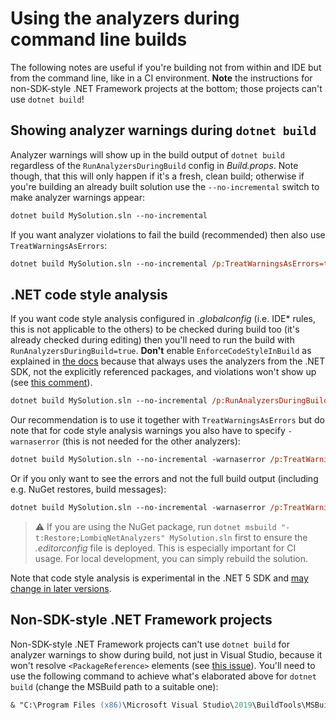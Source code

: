 # Using the analyzers during command line builds

The following notes are useful if you're building not from within and IDE but from the command line, like in a CI environment. **Note** the instructions for non-SDK-style .NET Framework projects at the bottom; those projects can't use `dotnet build`!

## Showing analyzer warnings during `dotnet build`

Analyzer warnings will show up in the build output of `dotnet build` regardless of the `RunAnalyzersDuringBuild` config in _Build.props_. Note though, that this will only happen if it's a fresh, clean build; otherwise if you're building an already built solution use the `--no-incremental` switch to make analyzer warnings appear:

```ps
dotnet build MySolution.sln --no-incremental
```

If you want analyzer violations to fail the build (recommended) then also use `TreatWarningsAsErrors`:

```ps
dotnet build MySolution.sln --no-incremental /p:TreatWarningsAsErrors=true
```

## .NET code style analysis

If you want code style analysis configured in _.globalconfig_ (i.e. IDE\* rules, this is not applicable to the others) to be checked during build too (it's already checked during editing) then you'll need to run the build with `RunAnalyzersDuringBuild=true`. **Don't** enable `EnforceCodeStyleInBuild` as explained in [the docs](https://docs.microsoft.com/en-us/dotnet/fundamentals/code-analysis/overview#code-style-analysis) because that always uses the analyzers from the .NET SDK, not the explicitly referenced packages, and violations won't show up (see [this comment](https://github.com/dotnet/roslyn/issues/50785#issuecomment-768606882)).

```ps
dotnet build MySolution.sln --no-incremental /p:RunAnalyzersDuringBuild=true
```

Our recommendation is to use it together with `TreatWarningsAsErrors` but do note that for code style analysis warnings you also have to specify `-warnaserror` (this is not needed for the other analyzers):

```ps
dotnet build MySolution.sln --no-incremental -warnaserror /p:TreatWarningsAsErrors=true /p:RunAnalyzersDuringBuild=true
```

Or if you only want to see the errors and not the full build output (including e.g. NuGet restores, build messages):

```ps
dotnet build MySolution.sln --no-incremental -warnaserror /p:TreatWarningsAsErrors=true /p:RunAnalyzersDuringBuild=true -nologo -consoleLoggerParameters:NoSummary -verbosity:quiet
```

> ⚠ If you are using the NuGet package, run `dotnet msbuild "-t:Restore;LombiqNetAnalyzers" MySolution.sln` first to ensure the _.editorconfig_ file is deployed. This is especially important for CI usage. For local development, you can simply rebuild the solution.

Note that code style analysis is experimental in the .NET 5 SDK and [may change in later versions](https://github.com/dotnet/roslyn/issues/49044).

## Non-SDK-style .NET Framework projects

Non-SDK-style .NET Framework projects can't use `dotnet build` for analyzer warnings to show during build, not just in Visual Studio, because it won't resolve `<PackageReference>` elements (see [this issue](https://github.com/dotnet/msbuild/issues/5250)). You'll need to use the following command to achieve what's elaborated above for `dotnet build` (change the MSBuild path to a suitable one):

```ps
& "C:\Program Files (x86)\Microsoft Visual Studio\2019\BuildTools\MSBuild\Current\Bin\MSBuild.exe" MySolution.sln /p:TreatWarningsAsErrors=true /p:RunAnalyzersDuringBuild=true /t:Rebuild /restore
```
